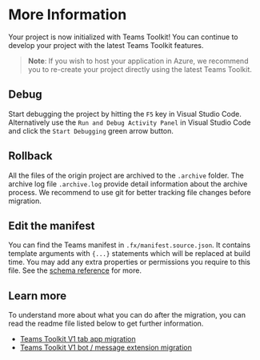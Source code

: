 # More Information

Your project is now initialized with Teams Toolkit! You can continue to develop your project with the latest Teams Toolkit features.

> **Note**: If you wish to host your application in Azure, we recommend you to re-create your project directly using the latest Teams Toolkit.

## Debug

Start debugging the project by hitting the `F5` key in Visual Studio Code. Alternatively use the `Run and Debug Activity Panel` in Visual Studio Code and click the `Start Debugging` green arrow button.

## Rollback

All the files of the origin project are archived to the `.archive` folder. The archive log file `.archive.log` provide detail information about the archive process.
We recommend to use git for better tracking file changes before migration.

## Edit the manifest

You can find the Teams manifest in `.fx/manifest.source.json`. It contains template arguments with `{...}` statements which will be replaced at build time. You may add any extra properties or permissions you require to this file. See the [schema reference](https://docs.microsoft.com/en-us/microsoftteams/platform/resources/schema/manifest-schema) for more.

## Learn more

To understand more about what you can do after the migration, you can read the readme file listed below to get further information.

- [Teams Toolkit V1 tab app migration](https://github.com/OfficeDev/TeamsFx/blob/dev/docs/vscode-extension/migrate-v1/migrate-v1-tab.md)
- [Teams Toolkit V1 bot / message extension migration](https://github.com/OfficeDev/TeamsFx/blob/dev/docs/vscode-extension/migrate-v1/migrate-v1-bot.md)
